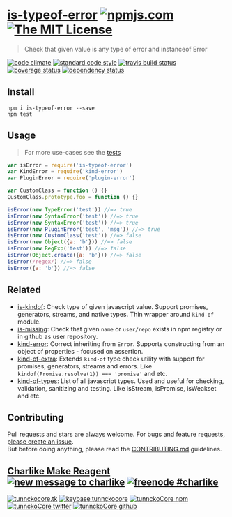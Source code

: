 # [is-typeof-error][author-www-url] [![npmjs.com][npmjs-img]][npmjs-url] [![The MIT License][license-img]][license-url] 

> Check that given value is any type of error and instanceof Error

[![code climate][codeclimate-img]][codeclimate-url] [![standard code style][standard-img]][standard-url] [![travis build status][travis-img]][travis-url] [![coverage status][cov-img]][cov-url] [![dependency status][david-img]][david-url]


## Install
```
npm i is-typeof-error --save
npm test
```


## Usage
> For more use-cases see the [tests](./test.js)

```js
var isError = require('is-typeof-error')
var KindError = require('kind-error')
var PluginError = require('plugin-error')

var CustomClass = function () {}
CustomClass.prototype.foo = function () {}

isError(new TypeError('test')) //=> true
isError(new SyntaxError('test')) //=> true
isError(new SyntaxError('test')) //=> true
isError(new PluginError('test', 'msg')) //=> true
isError(new CustomClass('test')) //=> false
isError(new Object({a: 'b'})) //=> false
isError(new RegExp('test')) //=> false
isError(Object.create({a: 'b'})) //=> false
isError(/regex/) //=> false
isError({a: 'b'}) //=> false
```


## Related
- [is-kindof](https://github.com/tunnckocore/is-kindof): Check type of given javascript value. Support promises, generators, streams, and native types. Thin wrapper around `kind-of` module.
- [is-missing](https://github.com/tunnckocore/is-missing): Check that given `name` or `user/repo` exists in npm registry or in github as user repository.
- [kind-error](https://github.com/tunnckocore/kind-error): Correct inheriting from `Error`. Supports constructing from an object of properties - focused on assertion.
- [kind-of-extra](https://github.com/tunnckocore/kind-of-extra): Extends `kind-of` type check utility with support for promises, generators, streams and errors. Like `kindof(Promise.resolve(1)) === 'promise'` and etc.
- [kind-of-types](https://github.com/tunnckocore/kind-of-types): List of all javascript types. Used and useful for checking, validation, sanitizing and testing. Like isStream, isPromise, isWeakset and etc.

## Contributing
Pull requests and stars are always welcome. For bugs and feature requests, [please create an issue](https://github.com/tunnckoCore/is-typeof-error/issues/new).  
But before doing anything, please read the [CONTRIBUTING.md](./CONTRIBUTING.md) guidelines.


## [Charlike Make Reagent](http://j.mp/1stW47C) [![new message to charlike][new-message-img]][new-message-url] [![freenode #charlike][freenode-img]][freenode-url]

[![tunnckocore.tk][author-www-img]][author-www-url] [![keybase tunnckocore][keybase-img]][keybase-url] [![tunnckoCore npm][author-npm-img]][author-npm-url] [![tunnckoCore twitter][author-twitter-img]][author-twitter-url] [![tunnckoCore github][author-github-img]][author-github-url]


[npmjs-url]: https://www.npmjs.com/package/is-typeof-error
[npmjs-img]: https://img.shields.io/npm/v/is-typeof-error.svg?label=is-typeof-error

[license-url]: https://github.com/tunnckoCore/is-typeof-error/blob/master/LICENSE.md
[license-img]: https://img.shields.io/badge/license-MIT-blue.svg


[codeclimate-url]: https://codeclimate.com/github/tunnckoCore/is-typeof-error
[codeclimate-img]: https://img.shields.io/codeclimate/github/tunnckoCore/is-typeof-error.svg

[cov-url]: https://codeclimate.com/github/tunnckoCore/is-typeof-error
[cov-img]: https://img.shields.io/codeclimate/coverage/github/tunnckoCore/is-typeof-error.svg

[travis-url]: https://travis-ci.org/tunnckoCore/is-typeof-error
[travis-img]: https://img.shields.io/travis/tunnckoCore/is-typeof-error.svg

[coveralls-url]: https://coveralls.io/r/tunnckoCore/is-typeof-error
[coveralls-img]: https://img.shields.io/coveralls/tunnckoCore/is-typeof-error.svg

[david-url]: https://david-dm.org/tunnckoCore/is-typeof-error
[david-img]: https://img.shields.io/david/tunnckoCore/is-typeof-error.svg

[standard-url]: https://github.com/feross/standard
[standard-img]: https://img.shields.io/badge/code%20style-standard-brightgreen.svg


[author-www-url]: http://www.tunnckocore.tk
[author-www-img]: https://img.shields.io/badge/www-tunnckocore.tk-fe7d37.svg

[keybase-url]: https://keybase.io/tunnckocore
[keybase-img]: https://img.shields.io/badge/keybase-tunnckocore-8a7967.svg

[author-npm-url]: https://www.npmjs.com/~tunnckocore
[author-npm-img]: https://img.shields.io/badge/npm-~tunnckocore-cb3837.svg

[author-twitter-url]: https://twitter.com/tunnckoCore
[author-twitter-img]: https://img.shields.io/badge/twitter-@tunnckoCore-55acee.svg

[author-github-url]: https://github.com/tunnckoCore
[author-github-img]: https://img.shields.io/badge/github-@tunnckoCore-4183c4.svg

[freenode-url]: http://webchat.freenode.net/?channels=charlike
[freenode-img]: https://img.shields.io/badge/freenode-%23charlike-5654a4.svg

[new-message-url]: https://github.com/tunnckoCore/messages
[new-message-img]: https://img.shields.io/badge/send%20me-message-green.svg
